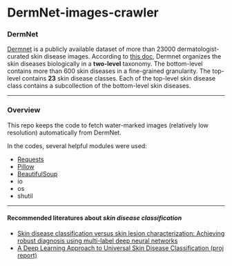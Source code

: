 # DermNet-images-crawler
### DermNet
<!--- <img src="http://119.29.151.114/dermnet.jpg"><br><br> --->
[Dermnet](www.dermnet.com) is a publicly available dataset of more than 23000 dermatologist-curated skin disease images.
According to [this doc](https://pdfs.semanticscholar.org/af34/fc0aebff011b56ede8f46ca0787cfb1324ac.pdf), Dermnet organizes the skin diseases biologically in a **two-level** taxonomy. The bottom-level contains more than 600 skin diseases in a fine-grained granularity. The top-level contains **23** skin disease classes. Each of the top-level skin disease class contains a subcollection of the bottom-level skin diseases.

--------------------------------------------------------------------------
### Overview
This repo keeps the code to fetch water-marked images (relatively low resolution) automatically from DermNet. 
<!--- Here are some examples of melanoma fetched from DermNet:<br>
<img src="http://119.29.151.114/nevus-spilus-1.jpg" width="300" height="200">
<img src="http://119.29.151.114/nevus-spilus-2.jpg" width="300" height="200">
<img src="http://119.29.151.114/nevus-spilus-3.jpg" width="300" height="200">
<img src="http://119.29.151.114/nevus-spilus-4.jpg" width="300" height="200"><br><br>
--->
<!---
The Python code in the repo could download the whole dataset from DermNet:<br><br>
<img src="http://119.29.151.114/dermnetsample1.jpg"><br><br>
--->
In the codes, several helpful modules were used:
- [Requests](http://docs.python-requests.org/en/master/)
- [Pillow](https://pillow.readthedocs.io/en/3.1.x/reference/Image.html)
- [BeautifulSoup](https://www.crummy.com/software/BeautifulSoup/bs4/doc/)
- io
- os
- shutil

--------------------------------------------------------------------------
#### Recommended literatures about *skin disease classification*
- [Skin disease classification versus skin lesion characterization: Achieving robust diagnosis using multi-label deep neural networks](https://ieeexplore.ieee.org/document/7899659/)
- [A Deep Learning Approach to Universal Skin Disease Classification (proj report)](https://pdfs.semanticscholar.org/af34/fc0aebff011b56ede8f46ca0787cfb1324ac.pdf)
